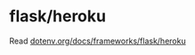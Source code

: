 # flask/heroku

Read [dotenv.org/docs/frameworks/flask/heroku](https://www.dotenv.org/docs/frameworks/flask/heroku)
